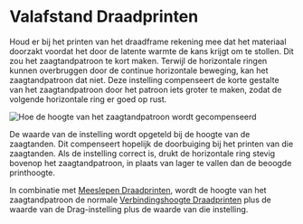 Valafstand Draadprinten
====
Houd er bij het printen van het draadframe rekening mee dat het materiaal doorzakt voordat het door de latente warmte de kans krijgt om te stollen. Dit zou het zaagtandpatroon te kort maken. Terwijl de horizontale ringen kunnen overbruggen door de continue horizontale beweging, kan het zaagtandpatroon dat niet. Deze instelling compenseert de korte gestalte van het zaagtandpatroon door het patroon iets groter te maken, zodat de volgende horizontale ring er goed op rust.

![Hoe de hoogte van het zaagtandpatroon wordt gecompenseerd](../../../articles/images/wireframe_fall_down.svg)

De waarde van de instelling wordt opgeteld bij de hoogte van de zaagtanden. Dit compenseert hopelijk de doorbuiging bij het printen van die zaagtanden. Als de instelling correct is, drukt de horizontale ring stevig bovenop het zaagtandpatroon, in plaats van lager te vallen dan de beoogde printhoogte.

In combinatie met [Meeslepen Draadprinten](wireframe_drag_along.md), wordt de hoogte van het zaagtandpatroon de normale [Verbindingshoogte Draadprinten](wireframe_height.md) plus de waarde van de Drag-instelling plus de waarde van die instelling.